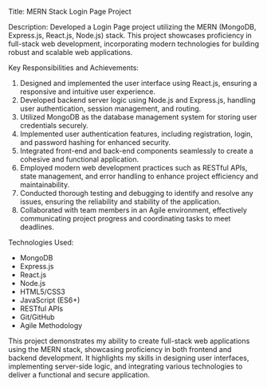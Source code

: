 Title: MERN Stack Login Page Project

Description:
Developed a Login Page project utilizing the MERN (MongoDB, Express.js, React.js, Node.js) stack. This project showcases proficiency in full-stack web development, incorporating modern technologies for building robust and scalable web applications.

Key Responsibilities and Achievements:
1. Designed and implemented the user interface using React.js, ensuring a responsive and intuitive user experience.
2. Developed backend server logic using Node.js and Express.js, handling user authentication, session management, and routing.
3. Utilized MongoDB as the database management system for storing user credentials securely.
4. Implemented user authentication features, including registration, login, and password hashing for enhanced security.
5. Integrated front-end and back-end components seamlessly to create a cohesive and functional application.
6. Employed modern web development practices such as RESTful APIs, state management, and error handling to enhance project efficiency and maintainability.
7. Conducted thorough testing and debugging to identify and resolve any issues, ensuring the reliability and stability of the application.
8. Collaborated with team members in an Agile environment, effectively communicating project progress and coordinating tasks to meet deadlines.

Technologies Used:
- MongoDB
- Express.js
- React.js
- Node.js
- HTML5/CSS3
- JavaScript (ES6+)
- RESTful APIs
- Git/GitHub
- Agile Methodology

This project demonstrates my ability to create full-stack web applications using the MERN stack, showcasing proficiency in both frontend and backend development. It highlights my skills in designing user interfaces, implementing server-side logic, and integrating various technologies to deliver a functional and secure application.

